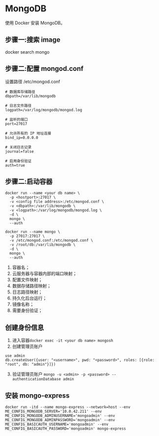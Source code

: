 # MongoDB
使用 Docker 安装 MongoDB。

## 步骤一:搜索 image
docker search mongo

## 步骤二:配置 mongod.conf
设置路径 /etc/mongod.conf
```
# 数据库存储路径
dbpath=/var/lib/mongodb

# 日志文件路径
logpath=/var/log/mongodb/mongod.log

# 监听的端口
port=27017

# 允许所有的 IP 地址连接
bind_ip=0.0.0.0

# 关闭日志记录
journal=false

# 启用身份验证
auth=true
```

## 步骤二:启动容器
```
docker run --name <your db name> \
  -p <hostport>:27017 \
  -v <config file address>:/etc/mongod.conf \
  -v <dbpath>:/var/lib/mongodb \
  -v <logpath>:/var/log/mongodb/mongod.log \
  -d \
  mongo \
  --auth
```

```
docker run --name mongo \
  -p 27017:27017 \
  -v /etc/mongod.conf:/etc/mongod.conf \
  -v /root/db:/var/lib/mongodb \
  -d \
  mongo \
  --auth
```

 1. 容器名；
 2. 云服务器与容器内部的端口映射；
 3. 配置文件映射；
 4. 数据存储路径映射；
 5. 日志路径映射；
 6. 持久化后台运行；
 7. 镜像名称；
 8. 需要身份验证；

## 创建身份信息
 1. 进入容器`docker exec -it <your db name> mongosh`
 2. 创建管理员账户
 ```
 use admin
db.createUser({user: "<username>", pwd: "<password>", roles: [{role: "root", db: "admin"}]})
 ```
 3. 验证管理员账户
 `mongo -u <admin> -p <password> --authenticationDatabase admin`

 ## 安装 mongo-express
 ```
 docker run -itd --name mongo-express --network=host --env ME_CONFIG_MONGODB_SERVER='10.0.42.211' --env ME_CONFIG_MONGODB_ADMINUSERNAME='mongoadmin' --env ME_CONFIG_MONGODB_ADMINPASSWORD='mongoadmin' --env ME_CONFIG_BASICAUTH_USERNAME='mongoadmin' --env ME_CONFIG_BASICAUTH_PASSWORD='mongoadmin' mongo-express
 ```
